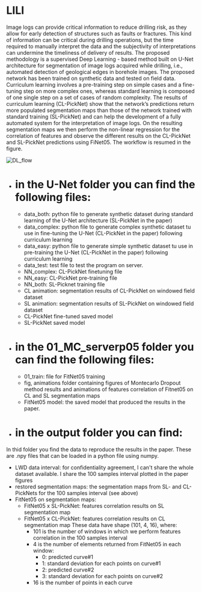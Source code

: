 # LILI

Image logs can provide critical information to reduce drilling risk, as they allow for early detection of structures such as faults or fractures. This kind of information can be critical during drilling operations, but the time required to manually interpret the data and the subjectivity of interpretations can undermine the timeliness of delivery of results. The proposed methodology is a supervised Deep Learning - based method built on U-Net architecture for segmentation of image logs acquired while drilling, i.e., automated detection of geological edges in borehole images. The proposed network has been trained on synthetic data and tested on field data. Curriculum learning involves a pre-training step on simple cases and a fine-tuning step on more complex ones, whereas standard learning is composed of one single step on a set of cases of random complexity.  The results of curriculum learning (CL-PickNet) show that the network’s predictions return more populated segmentation maps than those of the network trained with standard training (SL-PickNet) and can help the development of a fully automated system for the interpretation of image logs. On the resulting segmentation maps we then perform the non-linear regression for the correlation of features and observe the different results on the CL-PickNet and SL-PickNet predictions using FiNet05. The workflow is resumed in the figure.

![DL_flow](https://github.com/molossian/LILI/assets/99076265/7424ffa5-f7cf-401d-a880-968613b47803)


- # in the U-Net folder you can find the following files:
  - data_both: python file to generate synthetic dataset during standard learning of the U-Net architecture (SL-PickNet in the paper)
  - data_complex: python file to generate complex synthetic dataset tu use in fine-tuning the U-Net (CL-PickNet in the paper) following curriculum       learning
  - data_easy:  python file to generate simple synthetic dataset tu use in pre-training the U-Net  (CL-PickNet in the paper) following curriculum       learning
  - data_test: test file to test the program on server.
  - NN_complex: CL-PickNet finetuning file
  - NN_easy: CL-PickNet pre-training file
  - NN_both: SL-Picknet training file
  - CL animation: segmentation results of CL-PickNet on windowed field dataset
  - SL animation:  segmentation results of SL-PickNet  on windowed field dataset
  - CL-PickNet fine-tuned saved model
  - SL-PickNet saved model
- #  in the 01_MC_serverp05 folder you can find the following  files:
  -  01_train: file for FitNet05 training
  -  fig, animations folder containing figures of Montecarlo Dropout method results and animations of features correlation of Fitnet05 on CL and SL segmentation maps
  -  FitNet05 model: the saved model that produced the results in the paper.

- #  in the output folder you can find:
In thid folder you find the data to reproduce the results in the paper.
These are .npy files that can be loaded in a python file using numpy.

- LWD data interval: for confidentiality agreement, I can't share the whole dataset available. I share the 100 samples interval plotted in the paper figures
- restored segmentation maps: the segmentation maps from SL- and CL- PickNets for the 100 samples interval (see above)
- FitNet05 on segmentation maps:
    - FitNet05 x SL-PickNet: features correlation results on SL segmentation map
    - FitNet05 x CL-PickNet: features correlation results on CL segmentation map
    These data have shape (101, 4, 16), where:
        - 101 is the number of windows in which we perform features correlation in the 100 samples interval
        - 4 is the number of elements returned from FitNet05 in each window:
            - 0: predicted curve#1
            - 1: standard deviation for each points on curve#1
            - 2: predicted curve#2
            - 3: standard deviation for each points on curve#2
        - 16 is the number of points in each curve
  

